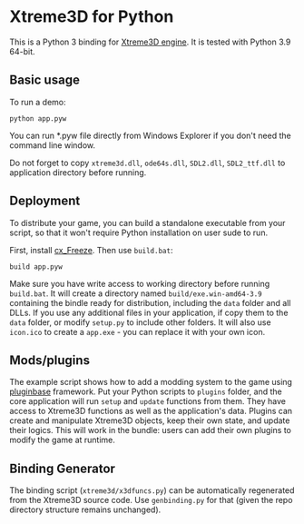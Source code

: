 Xtreme3D for Python
===================
This is a Python 3 binding for [Xtreme3D engine](https://github.com/xtreme3d/xtreme3d). It is tested with Python 3.9 64-bit.

Basic usage
-----------
To run a demo:

`python app.pyw`

You can run *.pyw file directly from Windows Explorer if you don't need the command line window.

Do not forget to copy `xtreme3d.dll`, `ode64s.dll`, `SDL2.dll`, `SDL2_ttf.dll` to application directory before running.

Deployment
----------
To distribute your game, you can build a standalone executable from your script, so that it won't require Python installation on user sude to run.

First, install [cx_Freeze](https://pypi.org/project/cx-Freeze/). Then use `build.bat`:

`build app.pyw`

Make sure you have write access to working directory before running `build.bat`. It will create a directory named `build/exe.win-amd64-3.9` containing the bindle ready for distribution, including the `data` folder and all DLLs. If you use any additional files in your application, if copy them to the `data` folder, or modify `setup.py` to include other folders. It will also use `icon.ico` to create a `app.exe` - you can replace it with your own icon.

Mods/plugins
------------
The example script shows how to add a modding system to the game using [pluginbase](https://github.com/mitsuhiko/pluginbase) framework. Put your Python scripts to `plugins` folder, and the core application will run `setup` and `update` functions from them. They have access to Xtreme3D functions as well as the application's data. Plugins can create and manipulate Xtreme3D objects, keep their own state, and update their logics. This will work in the bundle: users can add their own plugins to modify the game at runtime.

Binding Generator
-----------------
The binding script (`xtreme3d/x3dfuncs.py`) can be automatically regenerated from the Xtreme3D source code. Use `genbinding.py` for that (given the repo directory structure remains unchanged).
